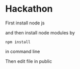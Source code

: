# Hackathon

First install node js

and then install node modules by

```npm install```

in command line

Then edit file in public
